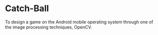 # Catch-Ball
To design a game on the Android mobile operating system through one of the image processing techniques, OpenCV.
